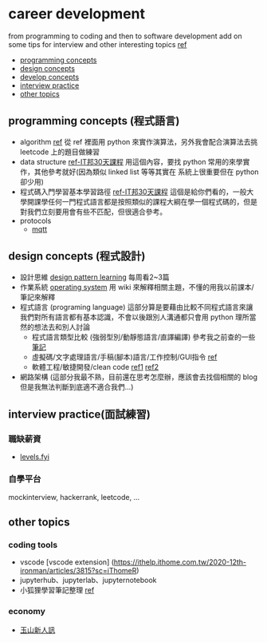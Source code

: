 # career development
 from programming to coding and then to software development
 add on some tips for interview and other interesting topics [ref](https://www.freecodecamp.org/news/programming-coding-developement-whats-the-difference/)
 - [programming concepts](#algorithm-and-data-structure-程式語言)
 - [design concepts](#design-concepts-程式設計)
 - [develop concepts](#development-concepts-程式開發)
 - [interview practice](#interview-practice面試練習)
 - [other topics](#other-topics)

## programming concepts (程式語言)
 - algorithm [ref](https://github.com/tayllan/awesome-algorithms)
    從 ref 裡面用 python 來實作演算法，另外我會配合演算法去挑 leetcode 上的題目做練習
 - data structure [ref-IT邦30天課程](https://ithelp.ithome.com.tw/m/users/20129841/ironman/3300?sc=iThelpR)
    用這個內容，要找 python 常用的來學實作，其他參考就好(因為類似 linked list 等等其實在 系統上很重要但在 python 卻少用)
 - 程式碼入門學習基本學習路徑 [ref-IT邦30天課程](https://ithelp.ithome.com.tw/users/20091326/ironman/854)
    這個是給你們看的，一般大學開課學任何一門程式語言都是按照類似的課程大綱在學一個程式碼的，但是對我們立刻要用會有些不匹配，但很適合參考。
 - protocols
    - [mqtt](https://www.runoob.com/w3cnote/mqtt-intro.html)


## design concepts (程式設計)
 - 設計思維 [design pattern learning](https://ithelp.ithome.com.tw/articles/10201706) 每周看2~3篇
 - 作業系統 [operating system](https://zh.wikipedia.org/wiki/%E6%93%8D%E4%BD%9C%E7%B3%BB%E7%BB%9F) 用 wiki 來解釋相關主題，不懂的用我以前課本/筆記來解釋
 - 程式語言 (programing language) 這部分算是要藉由比較不同程式語言來讓我們對所有語言都有基本認識，不會以後跟別人溝通都只會用 python 理所當然的想法去和別人討論
    - 程式語言類型比較 (強弱型別/動靜態語言/直譯編譯) 參考我之前查的一些[筆記](https://docs.google.com/document/d/1uGKU0FRl6sIVRQTKd02LfRIayJljFD7ja63Rq6hzu40/edit?usp=drivesdk)
    - 虛擬碼/文字處理語言/手稿(腳本)語言/工作控制/GUI指令 [ref](https://zh.wikipedia.org/wiki/%E8%84%9A%E6%9C%AC%E8%AF%AD%E8%A8%80)
    - 軟體工程/敏捷開發/clean code [ref1](https://towardsdatascience.com/python-clean-code-6-best-practices-to-make-your-python-functions-more-readable-7ea4c6171d60) [ref2](https://www.learncodewithmike.com/2020/02/python-beautifulsoup-web-scraper.html)
 - 網路架構 (這部分我最不熟，目前還在思考怎麼辦，應該會去找個相關的 blog 但是我無法判斷到底適不適合我們...)

## interview practice(面試練習)
### 職缺薪資
   - [levels.fyi](https://www.levels.fyi/t/software-engineer/locations/taiwan)
### 自學平台
 mockinterview, hackerrank, leetcode, ...

## other topics

### coding tools
 - vscode [vscode extension] (https://ithelp.ithome.com.tw/2020-12th-ironman/articles/3815?sc=iThomeR)
 - jupyterhub、jupyterlab、jupyternotebook
 - 小狐狸學習筆記整理 [ref](https://yhhuang1966.blogspot.com/search/label/%E2%99%A5) 

### economy
 - [玉山新人訊](https://hackmd.io/KIoKqQRFSm-rowpnb5qzBQ)
